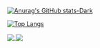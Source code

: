 [![Anurag's GitHub stats-Dark](https://github-readme-stats.vercel.app/api?username=MeAlam1&show_icons=true&theme=dark#gh-dark-mode-only)](https://github.com/anuraghazra/github-readme-stats#gh-dark-mode-only)

[![Top Langs](https://github-readme-stats.vercel.app/api/top-langs/?username=MeAlam1&layout=donut&theme=dark#gh-dark-mode-only)](https://github.com/anuraghazra/github-readme-stats#gh-dark-mode-only)

<div id="header" align="center">
  <img src="https://komarev.com/ghpvc/?username=MeAlam1&style=for-the-badge&color=orange" alt=""/>
</div>

<a href="https://github.com/HowToOwnADragon/How-to-Own-a-Dragon">
  <img align="center" src="https://github-readme-stats.vercel.app/api/pin/?username=HowToOwnADragon&repo=How-to-Own-a-Dragon&theme=dark#gh-dark-mode-only" />
</a>
<a href="https://github.com/MeAlam1/HTTYD-Bot">
  <img align="center" src="https://github-readme-stats.vercel.app/api/pin/?username=MeAlam1&repo=HTTYD-Bot&theme=dark#gh-dark-mode-only" />
</a>
